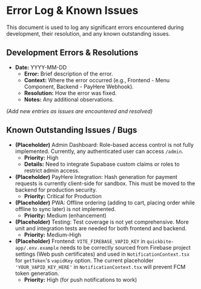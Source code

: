 # Error Log & Known Issues

This document is used to log any significant errors encountered during development, their resolution, and any known outstanding issues.

## Development Errors & Resolutions

-   **Date:** YYYY-MM-DD
    -   **Error:** Brief description of the error.
    -   **Context:** Where the error occurred (e.g., Frontend - Menu Component, Backend - PayHere Webhook).
    -   **Resolution:** How the error was fixed.
    -   **Notes:** Any additional observations.

*(Add new entries as issues are encountered and resolved)*

## Known Outstanding Issues / Bugs

-   **(Placeholder)** Admin Dashboard: Role-based access control is not fully implemented. Currently, any authenticated user can access `/admin`.
    -   **Priority:** High
    -   **Details:** Need to integrate Supabase custom claims or roles to restrict admin access.
-   **(Placeholder)** PayHere Integration: Hash generation for payment requests is currently client-side for sandbox. This must be moved to the backend for production security.
    -   **Priority:** Critical for Production
-   **(Placeholder)** PWA: Offline ordering (adding to cart, placing order while offline to sync later) is not implemented.
    -   **Priority:** Medium (enhancement)
-   **(Placeholder)** Testing: Test coverage is not yet comprehensive. More unit and integration tests are needed for both frontend and backend.
    -   **Priority:** Medium-High
-   **(Placeholder)** Frontend: `VITE_FIREBASE_VAPID_KEY` in `quickbite-app/.env.example` needs to be correctly sourced from Firebase project settings (Web push certificates) and used in `NotificationContext.tsx` for `getToken`'s `vapidKey` option. The current placeholder `'YOUR_VAPID_KEY_HERE'` in `NotificationContext.tsx` will prevent FCM token generation.
    -   **Priority:** High (for push notifications to work)